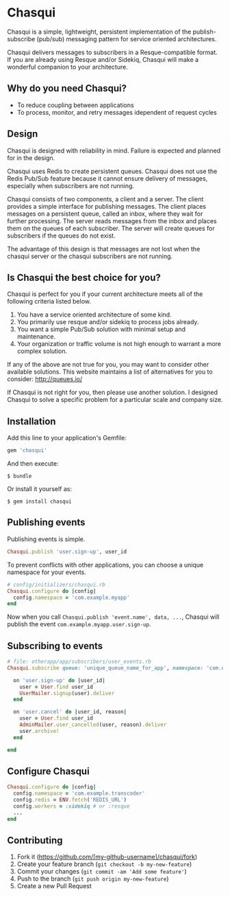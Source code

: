 # Chasqui

Chasqui is a simple, lightweight, persistent implementation of the publish-subscribe (pub/sub)
messaging pattern for service oriented architectures.

Chasqui delivers messages to subscribers in a Resque-compatible format. If you are already
using Resque and/or Sidekiq, Chasqui will make a wonderful companion to your architecture.

## Why do you need Chasqui?

* To reduce coupling between applications
* To process, monitor, and retry messages idependent of request cycles

## Design

Chasqui is designed with reliability in mind.
Failure is expected and planned for in the design.

Chasqui uses Redis to create persistent queues. Chasqui does not use the Redis Pub/Sub feature
because it cannot ensure delivery of messages, especially when subscribers are not running.

Chasqui consists of two components, a client and a server.
The client provides a simple interface for publishing messages. The client places messages
on a persistent queue, called an inbox, where they wait for further processing.
The server reads messages from the inbox and places them on the queues of each subscriber.
The server will create queues for subscribers if the queues do not exist.

The advantage of this design is that messages are not lost when the chasqui server or the
chasqui subscribers are not running.

## Is Chasqui the best choice for you?

Chasqui is perfect for you if your current architecture meets all of the following criteria
listed below.

1. You have a service oriented architecture of some kind.
2. You primarily use resque and/or sidekiq to process jobs already.
3. You want a simple Pub/Sub solution with minimal setup and maintenance.
4. Your organization or traffic volume is not high enough to warrant a more complex solution.

If any of the above are not true for you, you may want to consider other available solutions.
This website maintains a list of alternatives for you to consider: http://queues.io/

If Chasqui is not right for you, then please use another solution. I designed Chasqui to
solve a specific problem for a particular scale and company size.

## Installation

Add this line to your application's Gemfile:

```ruby
gem 'chasqui'
```

And then execute:

    $ bundle

Or install it yourself as:

    $ gem install chasqui

## Publishing events

Publishing events is simple.

```rb
Chasqui.publish 'user.sign-up', user_id
```

To prevent conflicts with other applications, you can choose a unique namespace for your events.

```rb
# config/initializers/chasqui.rb
Chasqui.configure do |config|
  config.namespace = 'com.example.myapp'
end
```

Now when you call `Chasqui.publish 'event.name', data, ...`, Chasqui will publish the event
`com.example.myapp.user.sign-up`.

## Subscribing to events

```rb
# file: otherapp/app/subscribers/user_events.rb
Chasqui.subscribe queue: 'unique_queue_name_for_app', namespace: 'com.example.myapp' do

  on 'user.sign-up' do |user_id|
    user = User.find user_id
    UserMailer.signup(user).deliver
  end

  on 'user.cancel' do |user_id, reason|
    user = User.find user_id
    AdminMailer.user_cancelled(user, reason).deliver
    user.archive!
  end

end
```

## Configure Chasqui

```rb
Chasqui.configure do |config|
  config.namespace = 'com.example.transcoder'
  config.redis = ENV.fetch('REDIS_URL')
  config.workers = :sidekiq # or :resque
  ...
end
```

## Contributing

1. Fork it (https://github.com/[my-github-username]/chasqui/fork)
2. Create your feature branch (`git checkout -b my-new-feature`)
3. Commit your changes (`git commit -am 'Add some feature'`)
4. Push to the branch (`git push origin my-new-feature`)
5. Create a new Pull Request

